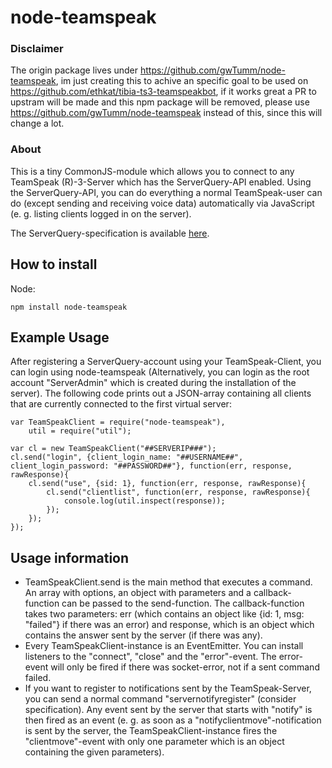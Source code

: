 node-teamspeak
==============

### Disclaimer

The origin package lives under https://github.com/gwTumm/node-teamspeak, im just creating this to achive an specific goal to be used on https://github.com/ethkat/tibia-ts3-teamspeakbot, if it works great a PR to upstram will be made and this npm package will be removed, please use https://github.com/gwTumm/node-teamspeak instead of this, since this will change a lot.

### About
This is a tiny CommonJS-module which allows you to connect
to any TeamSpeak (R)-3-Server which has the ServerQuery-API
enabled. Using the ServerQuery-API, you can do everything
a normal TeamSpeak-user can do
(except sending and receiving voice data) automatically via JavaScript
(e. g. listing clients logged in on the server).

The ServerQuery-specification is available [here](http://media.teamspeak.com/ts3_literature/TeamSpeak%203%20Server%20Query%20Manual.pdf).

How to install
---------------

Node:

	npm install node-teamspeak

Example Usage
----------------

After registering a ServerQuery-account using your TeamSpeak-Client, you
can login using node-teamspeak (Alternatively, you can login as the root
account "ServerAdmin" which is created during the installation of the
server). The following code prints out a JSON-array containing all
 clients that are currently connected to the first virtual server:

	var TeamSpeakClient = require("node-teamspeak"),
		util = require("util");

	var cl = new TeamSpeakClient("##SERVERIP###");
	cl.send("login", {client_login_name: "##USERNAME##", client_login_password: "##PASSWORD##"}, function(err, response, rawResponse){
		cl.send("use", {sid: 1}, function(err, response, rawResponse){
			cl.send("clientlist", function(err, response, rawResponse){
				console.log(util.inspect(response));
			});
		});
	});

Usage information
-----------------

* TeamSpeakClient.send is the main method that executes a command. An array
with options, an object with parameters and a callback-function can be
passed to the send-function. The callback-function takes two parameters:
err (which contains an object like {id: 1, msg: "failed"} if there was an
error) and response, which is an object which contains the answer sent
by the server (if there was any).
* Every TeamSpeakClient-instance is an EventEmitter. You can install
listeners to the "connect", "close" and the "error"-event. The error-event
will only be fired if there was socket-error, not if a sent command failed.
* If you want to register to notifications sent by the TeamSpeak-Server,
you can send a normal command "servernotifyregister" (consider specification).
Any event sent by the server that starts with "notify" is then fired as
an event (e. g. as soon as a "notifyclientmove"-notification is sent by the server,
the TeamSpeakClient-instance fires the "clientmove"-event with only
one parameter which is an object containing the given parameters).
